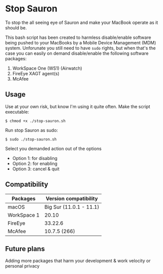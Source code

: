 # Stop Sauron
To stop the all seeing eye of Sauron and make your MacBook operate as it should be.

This bash script has been created to harmless disable/enable software being pushed to your MacBooks by a Mobile Device Management (MDM) system.
Unforunate you still need to have `sudo` rights, but when that's the case you can easily on demand disable/enable the following software packages:

1. WorkSpace One (WS1) (Airwatch)
2. FireEye XAGT agent(s)
3. McAfee 


## Usage
Use at your own risk, but know I'm using it quite often.
Make the script executable:
```
$ chmod +x ./stop-sauron.sh
```
Run stop Sauron as sudo:
```
$ sudo ./stop-sauron.sh
```
Select you demanded action out of the options

* Option 1: for disabling 
* Option 2: for enabling
* Option 3: cancel & quit


## Compatibility

| Packages | Version compatibility |
| --- | --- |
| macOS | Big Sur (11.0.1 - 11.1) |
| WorkSpace 1 | 20.10 |
| FireEye | 33.22.6 |
| McAfee | 10.7.5 (266) |


## Future plans
Adding more packages that harm your development & work velocity or personal privacy
